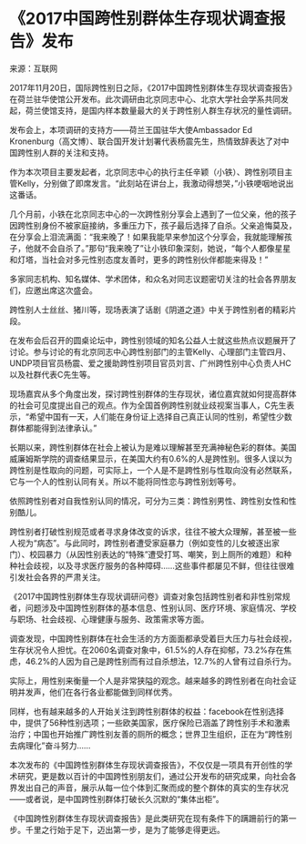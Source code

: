 # 《2017中国跨性别群体生存现状调查报告》发布

来源：互联网

2017年11月20日，国际跨性别日之际，《2017中国跨性别群体生存现状调查报告》在荷兰驻华使馆公开发布。此次调研由北京同志中心、北京大学社会学系共同发起，荷兰使馆支持，是国内样本数量最大的关于跨性别人群生存状况的量性调研。

发布会上，本项调研的支持方——荷兰王国驻华大使Ambassador Ed Kronenburg（高文博）、联合国开发计划署代表杨震先生，热情致辞表达了对中国跨性别人群的关注和支持。

作为本次项目主要发起者，北京同志中心的执行主任辛颖（小铁）、跨性别项目主管Kelly，分别做了即席发言。“此刻站在讲台上，我激动得想哭，”小铁哽咽地说出这番话。

几个月前，小铁在北京同志中心的一次跨性别分享会上遇到了一位父亲，他的孩子因跨性别身份不被家庭接纳，多重压力下，孩子最后选择了自杀。父亲追悔莫及，在分享会上泪流满面：“我来晚了！如果我能早来参加这个分享会，我就能理解孩子，他就不会自杀了。”那句“我来晚了”让小铁印象深刻，她说，“每个人都像星星和灯塔，当社会对多元性别态度友善时，更多的跨性别伙伴都能来得及！”

多家同志机构、知名媒体、学术团体，和众名对同志议题密切关注的社会各界朋友们，应邀出席这次盛会。

跨性别人士丝丝、猪川等，现场表演了话剧《阴道之道》中关于跨性别者的精彩片段。

在发布会后召开的圆桌论坛中，跨性别领域的知名公益人士就这些热点议题展开了讨论。参与讨论的有北京同志中心跨性别部门的主管Kelly、心理部门主管四月、UNDP项目官员杨震、爱之援助跨性别项目官员刘言、广州跨性别中心负责人HC以及社群代表C先生等。

现场嘉宾从多个角度出发，探讨跨性别群体的生存现状，诸位嘉宾就如何提高群体的社会可见度提出自己的观点。作为全国首例跨性别就业歧视案当事人，C先生表示，“希望中国有一天，人们能在身份证上选择自己真正认同的性别，希望性少数群体都能得到法律承认。”

长期以来，跨性别群体在社会上被认为是难以理解甚至充满神秘色彩的群体。美国威廉姆斯学院的调查结果显示，在美国大约有0.6%的人是跨性别。很多人误以为跨性别是性取向的问题，可实际上，一个人是不是跨性别与性取向没有必然联系，它与一个人的性别认同有关。所以不能将同性恋与跨性别划等号。

依照跨性别者对自我性别认同的情况，可分为三类：跨性别男性、跨性别女性和性别酷儿。

跨性别者打破性别规范或者寻求身体改变的诉求，往往不被大众理解，甚至被一些人视为“病态”。与此同时，跨性别者遭受家庭暴力（例如变性的儿女被逐出家门）、校园暴力（从因性别表达的“特殊”遭受打骂、嘲笑，到上厕所的难题）和种种社会歧视，以及寻求医疗服务的各种障碍……这些事件都屡见不鲜，但往往很难引发社会各界的严肃关注。

《2017中国跨性别群体生存现状调研问卷》调查对象包括跨性别者和非性别常规者，问题涉及中国跨性别群体的基本信息、性别认同、医疗环境、家庭情况、学校与职场、社会歧视、心理健康与服务、政策需求等方面。

调查发现，中国跨性别群体在社会生活的方方面面都承受着巨大压力与社会歧视，生存状况令人担忧。在2060名调查对象中，61.5%的人存在抑郁，73.2%存在焦虑，46.2%的人因为自己是跨性别而有过自杀想法，12.7%的人曾有过自杀行为。

实际上，用性别来衡量一个人是非常狭隘的观念。越来越多的跨性别者在向社会证明并发声，他们在各行各业都能做到同样优秀。

同样，也有越来越多的人开始关注到跨性别群体的权益：facebook在性别选择中，提供了56种性别选项；一些欧美国家，医疗保险已涵盖了跨性别手术和激素治疗；中国也开始推广跨性别友善的厕所的概念；世界卫生组织，正在为“跨性别去病理化”奋斗努力……

本次发布的《中国跨性别群体生存现状调查报告》，不仅仅是一项具有开创性的学术研究，更是数以百计的中国跨性别朋友们，通过公开发布的研究成果，向社会各界发出自己的声音，展示从每一位个体到汇聚而成的整个群体的真实的生存状况——或者说，是中国跨性别群体打破长久沉默的“集体出柜”。

《中国跨性别群体生存现状调查报告》是此类研究在现有条件下的蹒跚前行的第一步。千里之行始于足下，迈出第一步，是为了能够走得更远。